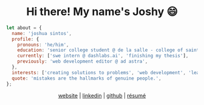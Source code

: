 <h1 align="center">Hi there! My name's Joshy 😄 </h1>
    
```javascript
let about = {
  name: 'joshua sintos',
  profile: {
    pronouns: 'he/him',
    education: 'senior college student @ de la salle - college of saint benilde',
    currently: ['swe intern @ dashlabs.ai', 'finishing my thesis'],
    previously: 'web development editor @ ad astra',
  },
  interests: ['creating solutions to problems', 'web development', 'learning new things'],
  quote: 'mistakes are the hallmarks of genuine people.',
};
```

<p align="center">
    <a href="https://jsintos.github.io/" target="_blank">website</a> |
    <a href="https://www.linkedin.com/in/sintosjm/" target="_blank">linkedin</a> |
    <a href="https://github.com/JSintos" target="_blank">github</a> |
    <a href="https://drive.google.com/file/d/1q1xZB5UFz6T5qW5HmYuJx_nY3dQKSxVN/view?usp=sharing" target="_blank">résumé</a>
</p>

